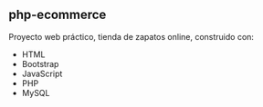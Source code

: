 ## php-ecommerce
Proyecto web práctico, tienda de zapatos online, construido con:
- HTML 
- Bootstrap
- JavaScript
- PHP
- MySQL
